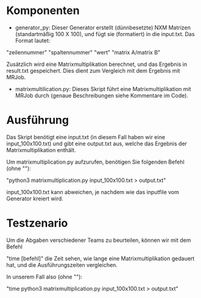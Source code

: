 # Komponenten

- generator_py: Dieser Generator erstellt (dünnbesetzte) NXM Matrizen 
(standartmäßig 100 X 100), und fügt sie (formatiert) in die input.txt.
Das Format lautet: 

"zeilennummer" "spaltennummer" "wert" "matrix A/matrix B"

Zusätzlich wird eine Matrixmultiplikation berechnet, und das Ergebnis in result.txt
gespeichert. Dies dient zum Vergleich mit dem Ergebnis mit MRJob.

- matrixmultilication.py: Dieses Skript führt eine Matrixmultiplikation mit MRJob durch
  (genaue Beschreibungen siehe Kommentare im Code).

# Ausführung

Das Skript benötigt eine input.txt (in diesem Fall haben wir eine input_100x100.txt)
und gibt eine output.txt aus, welche das Ergebnis der Matrixmultiplikation enthält.

Um matrixmultiplication.py aufzurufen, benötigen Sie folgenden Befehl (ohne ""):

"python3 matrixmultiplication.py input_100x100.txt > output.txt"

input_100x100.txt kann abweichen, je nachdem wie das inputfile vom Generator kreiert wird.

# Testzenario

Um die Abgaben verschiedener Teams zu beurteilen, können wir mit dem Befehl

"time [befehl]" die Zeit sehen, wie lange eine Matrixmultiplikation gedauert hat,
und die Ausführungszeiten vergleichen.

In unserem Fall also (ohne ""):

"time python3 matrixmultiplication.py input_100x100.txt > output.txt"


